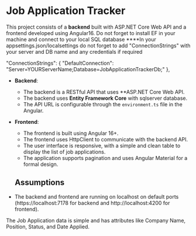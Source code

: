 ﻿# Job Application Tracker

This project consists of a **backend** built with ASP.NET Core Web API and a frontend developed using Angular16. 
Do not forget to install EF in your machine and connect to your local SQL database
****In your  appsettings.json/localsettings do not forget to add "ConnectionStrings" with your server and DB name and any credentials if required

"ConnectionStrings": {
        "DefaultConnection": "Server=YOURServerName;Database=JobApplicationTrackerDb;"
    },


- **Backend**: 
  - The backend is a RESTful API that uses **ASP.NET Core Web API.
  - The backend uses **Entity Framework Core** with sqlserver database.
  - The API URL is configurable through the `environment.ts` file in the Angular.

- **Frontend**: 
  - The frontend is built using Angular 16+.
  - The frontend uses HttpClient to communicate with the backend API.
  - The user interface is responsive, with a simple and clean table to display the list of job applications.
  - The application supports pagination and uses Angular Material for a formal design.

  ## Assumptions
- The backend and frontend are running on localhost on default ports (https://localhost:7178 for backend and http://localhost:4200 for frontend).

The Job Application data is simple and has attributes like Company Name, Position, Status, and Date Applied.